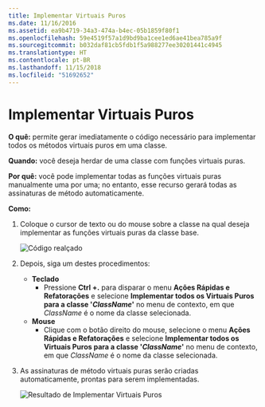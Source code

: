 ```yaml
---
title: Implementar Virtuais Puros
ms.date: 11/16/2016
ms.assetid: ea9b4719-34a3-474a-b4ec-05b1859f80f1
ms.openlocfilehash: 59e4519f57a1d9bd9ba1cee1ed6ae41bea785a9f
ms.sourcegitcommit: b032daf81cb5fdb1f5a988277ee30201441c4945
ms.translationtype: HT
ms.contentlocale: pt-BR
ms.lasthandoff: 11/15/2018
ms.locfileid: "51692652"
---
```

# <a name="implement-pure-virtuals"></a>Implementar Virtuais Puros

**O quê:** permite gerar imediatamente o código necessário para implementar todos os métodos virtuais puros em uma classe.

**Quando:** você deseja herdar de uma classe com funções virtuais puras.

**Por quê:** você pode implementar todas as funções virtuais puras manualmente uma por uma; no entanto, esse recurso gerará todas as assinaturas de método automaticamente.

**Como:**

1. Coloque o cursor de texto ou do mouse sobre a classe na qual deseja implementar as funções virtuais puras da classe base.

   ![Código realçado](images/virtuals_highlight.png)

1. Depois, siga um destes procedimentos:
   * **Teclado**
     * Pressione **Ctrl +.** para disparar o menu **Ações Rápidas e Refatorações** e selecione **Implementar todos os Virtuais Puros para a classe '*ClassName*'** no menu de contexto, em que *ClassName* é o nome da classe selecionada.
   * **Mouse**
     * Clique com o botão direito do mouse, selecione o menu **Ações Rápidas e Refatorações** e selecione **Implementar todos os Virtuais Puros para a classe '*ClassName*'** no menu de contexto, em que *ClassName* é o nome da classe selecionada.

1. As assinaturas de método virtuais puras serão criadas automaticamente, prontas para serem implementadas.

   ![Resultado de Implementar Virtuais Puros](images/virtuals_result.png)
